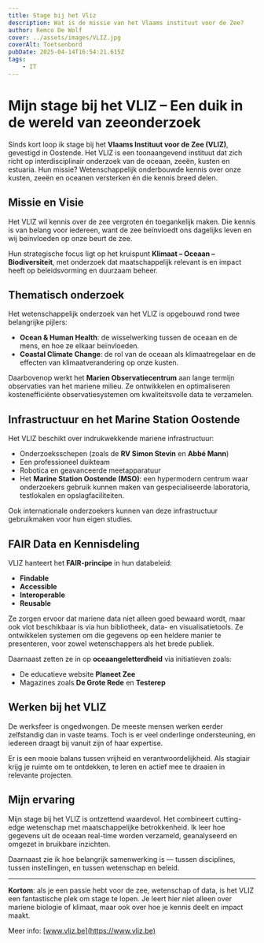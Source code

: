 ```yaml
---
title: Stage bij het Vliz
description: Wat is de missie van het Vlaams instituut voor de Zee?
author: Remco De Wolf
cover: ../assets/images/VLIZ.jpg
coverAlt: Toetsenbord
pubDate: 2025-04-14T16:54:21.615Z
tags:
    - IT
---
```

# Mijn stage bij het VLIZ – Een duik in de wereld van zeeonderzoek

Sinds kort loop ik stage bij het **Vlaams Instituut voor de Zee (VLIZ)**, gevestigd in Oostende. Het VLIZ is een toonaangevend instituut dat zich richt op interdisciplinair onderzoek van de oceaan, zeeën, kusten en estuaria. Hun missie? Wetenschappelijk onderbouwde kennis over onze kusten, zeeën en oceanen versterken én die kennis breed delen.

## Missie en Visie

Het VLIZ wil kennis over de zee vergroten én toegankelijk maken. Die kennis is van belang voor iedereen, want de zee beïnvloedt ons dagelijks leven en wij beïnvloeden op onze beurt de zee.

Hun strategische focus ligt op het kruispunt **Klimaat – Oceaan – Biodiversiteit**, met onderzoek dat maatschappelijk relevant is en impact heeft op beleidsvorming en duurzaam beheer.

## Thematisch onderzoek

Het wetenschappelijk onderzoek van het VLIZ is opgebouwd rond twee belangrijke pijlers:

- **Ocean & Human Health**: de wisselwerking tussen de oceaan en de mens, en hoe ze elkaar beïnvloeden.
- **Coastal Climate Change**: de rol van de oceaan als klimaatregelaar en de effecten van klimaatverandering op onze kusten.

Daarbovenop werkt het **Marien Observatiecentrum** aan lange termijn observaties van het mariene milieu. Ze ontwikkelen en optimaliseren kostenefficiënte observatiesystemen om kwaliteitsvolle data te verzamelen.

## Infrastructuur en het Marine Station Oostende

Het VLIZ beschikt over indrukwekkende mariene infrastructuur:

- Onderzoeksschepen (zoals de **RV Simon Stevin** en **Abbé Mann**)
- Een professioneel duikteam
- Robotica en geavanceerde meetapparatuur
- Het **Marine Station Oostende (MSO)**: een hypermodern centrum waar onderzoekers gebruik kunnen maken van gespecialiseerde laboratoria, testlokalen en opslagfaciliteiten.

Ook internationale onderzoekers kunnen van deze infrastructuur gebruikmaken voor hun eigen studies.

## FAIR Data en Kennisdeling

VLIZ hanteert het **FAIR-principe** in hun databeleid:

- **Findable**
- **Accessible**
- **Interoperable**
- **Reusable**

Ze zorgen ervoor dat mariene data niet alleen goed bewaard wordt, maar ook vlot beschikbaar is via hun bibliotheek, data- en visualisatietools. Ze ontwikkelen systemen om die gegevens op een heldere manier te presenteren, voor zowel wetenschappers als het brede publiek.

Daarnaast zetten ze in op **oceaangeletterdheid** via initiatieven zoals:

- De educatieve website **Planeet Zee**
- Magazines zoals **De Grote Rede** en **Testerep**

## Werken bij het VLIZ

De werksfeer is ongedwongen. De meeste mensen werken eerder zelfstandig dan in vaste teams. Toch is er veel onderlinge ondersteuning, en iedereen draagt bij vanuit zijn of haar expertise.

Er is een mooie balans tussen vrijheid en verantwoordelijkheid. Als stagiair krijg je ruimte om te ontdekken, te leren en actief mee te draaien in relevante projecten.

## Mijn ervaring

Mijn stage bij het VLIZ is ontzettend waardevol. Het combineert cutting-edge wetenschap met maatschappelijke betrokkenheid. Ik leer hoe gegevens uit de oceaan real-time worden verzameld, geanalyseerd en omgezet in bruikbare inzichten.

Daarnaast zie ik hoe belangrijk samenwerking is — tussen disciplines, tussen instellingen, en tussen wetenschap en beleid.

---

**Kortom**: als je een passie hebt voor de zee, wetenschap of data, is het VLIZ een fantastische plek om stage te lopen. Je leert hier niet alleen over mariene biologie of klimaat, maar ook over hoe je kennis deelt en impact maakt.

Meer info: [www.vliz.be](https://www.vliz.be)

